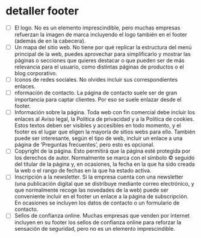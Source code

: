 # detaller footer

* [ ] El logo. No es un elemento imprescindible, pero muchas empresas refuerzan la imagen de marca incluyendo el logo también en el footer (además de en la cabecera).
* [ ] Un mapa del sitio web. No tiene por qué replicar la estructura del menú principal de la web, puedes aprovechar para simplificarlo y mostrar las páginas o secciones que quieres destacar o que pueden ser de más relevancia para el usuario, como distintas páginas de productos o el blog corporativo.
* [ ] Iconos de redes sociales. No olvides incluir sus correspondientes enlaces.
* [ ] nformación de contacto. La página de contacto suele ser de gran importancia para captar clientes. Por eso se suele enlazar desde el footer.
* [ ] Información sobre la página. Toda web con fin comercial debe incluir los enlaces al Aviso legal, la Política de privacidad y a la Política de cookies. Estos textos deben ser visibles y accesibles en todo momento, y el footer es el lugar que eligen la mayoría de sitios webs para ello. También puede ser interesante, según el tipo de web, incluir un enlace a una página de ‘Preguntas frecuentes’, pero esto es opcional.
* [ ] Copyright de la página. Esto permitirá que la página esté protegida por los derechos de autor. Normalmente se marca con el símbolo © seguido del titular de la página y, en ocasiones, la fecha en la que ha sido creada la web o el rango de fechas en la que ha estado activa.
* [ ] Inscripción a la newsletter. Si la empresa cuenta con una newsletter (una publicación digital que se distribuye mediante correo electrónico, y que normalmente recoge las novedades de la web) puede ser conveniente incluir en el footer un enlace a la página de subscripción. En ocasiones se incluyen los datos de contacto o un formulario de contacto.
* [ ] Sellos de confianza online. Muchas empresas que venden por internet incluyen en su footer los sellos de confianza online para reforzar la sensación de seguridad, pero no es un elemento imprescindible.